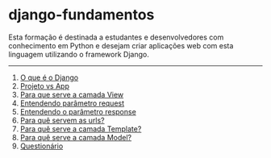 # django-fundamentos
Esta formação é destinada a estudantes e desenvolvedores com conhecimento em Python e desejam criar aplicações web com esta linguagem utilizando o framework Django.

<hr>


1. [O que é o Django](sobre_framework.md)
2. [Projeto vs App](projeto_vs_app.md)
3. [Para que serve a camada View](view.md)
4. [Entendendo parâmetro request](request.md)
4. [Entendendo o parâmetro response](response.md)
5. [Para quê servem as urls?](url.md)
6. [Para quê serve a camada Template?](templates.md)
7. [Para quê serve a camada Model?](model.md)
8. [Questionário](questionario.md)